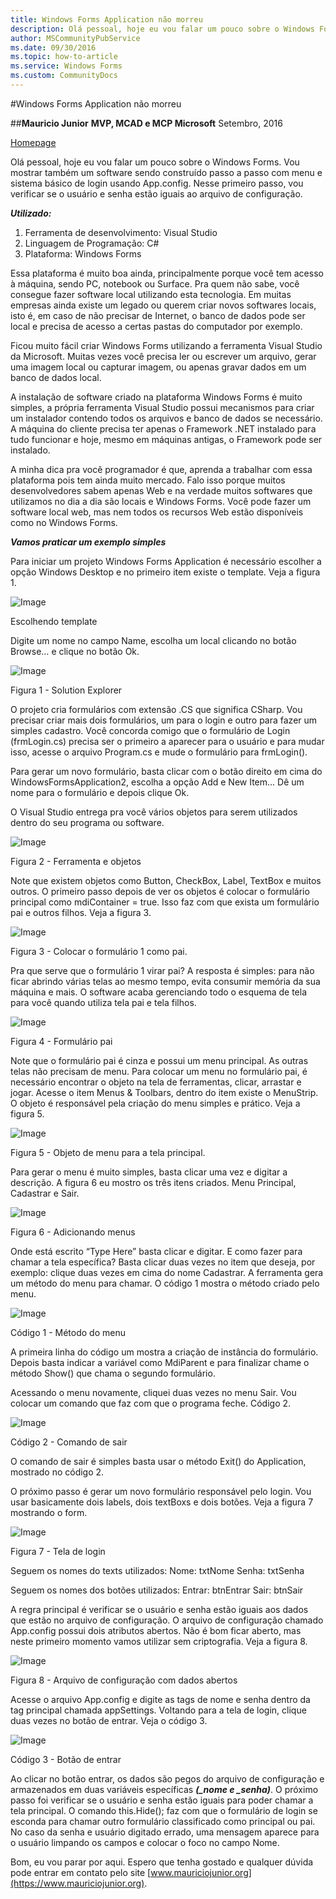 ```yaml
---
title: Windows Forms Application não morreu
description: Olá pessoal, hoje eu vou falar um pouco sobre o Windows Forms. Vou mostrar também um software sendo construído passo a passo com menu e sistema básico de login usando App.config. Nesse primeiro passo, vou verificar se o usuário e senha estão iguais ao arquivo de configuração.
author: MSCommunityPubService
ms.date: 09/30/2016
ms.topic: how-to-article
ms.service: Windows Forms
ms.custom: CommunityDocs
---
```



#Windows Forms Application não morreu


##**Mauricio Junior**
**MVP, MCAD e MCP Microsoft**
Setembro, 2016

[Homepage](https://www.mauriciojunior.org)


Olá pessoal, hoje eu vou falar um pouco sobre o Windows Forms. Vou mostrar também um software sendo construído passo a passo com menu e sistema básico de login usando App.config. Nesse primeiro passo, vou verificar se o usuário e senha estão iguais ao arquivo de configuração.

***Utilizado:***

1. Ferramenta de desenvolvimento: Visual Studio
2. Linguagem de Programação: C#
3. Plataforma: Windows Forms


Essa plataforma é muito boa ainda, principalmente porque você tem acesso à máquina, sendo PC, notebook ou Surface. Pra quem não sabe, você consegue fazer software local utilizando esta tecnologia. Em muitas empresas ainda existe um legado ou querem criar novos softwares locais, isto é, em caso de não precisar de Internet, o banco de dados pode ser local e precisa de acesso a certas pastas do computador por exemplo.


Ficou muito fácil criar Windows Forms utilizando a ferramenta Visual Studio da Microsoft. Muitas vezes você precisa ler ou escrever um arquivo, gerar uma imagem local ou capturar imagem, ou apenas gravar dados em um banco de dados local.


A instalação de software criado na plataforma Windows Forms é muito simples, a própria ferramenta Visual Studio possui mecanismos para criar um instalador contendo todos os arquivos e banco de dados se necessário. A máquina do cliente precisa ter apenas o Framework .NET instalado para tudo funcionar e hoje, mesmo em máquinas antigas, o Framework pode ser instalado.


A minha dica pra você programador é que, aprenda a trabalhar com essa plataforma pois tem ainda muito mercado. Falo isso porque muitos desenvolvedores sabem apenas Web e na verdade muitos softwares que utilizamos no dia a dia são locais e Windows Forms. Você pode fazer um software local web, mas nem todos os recursos Web estão disponíveis como no Windows Forms.

***Vamos praticar um exemplo simples***

Para iniciar um projeto Windows Forms Application é necessário escolher a opção Windows Desktop e no primeiro item existe o template. Veja a figura 1.

![Image](img/tela-1.png)

Escolhendo template


Digite um nome no campo Name, escolha um local clicando no botão Browse… e clique no botão Ok.


![Image](img/tela-2.png)

Figura 1 - Solution Explorer

O projeto cria formulários com extensão .CS que significa CSharp. Vou precisar criar mais dois formulários, um para o login e outro para fazer um simples cadastro. Você concorda comigo que o formulário de Login (frmLogin.cs) precisa ser o primeiro a aparecer para o usuário e para mudar isso, acesse o arquivo Program.cs e mude o formulário para frmLogin().

Para gerar um novo formulário, basta clicar com o botão direito em cima do WindowsFormsApplication2, escolha a opção Add e New Item… Dê um nome para o formulário e depois clique Ok.

O Visual Studio entrega pra você vários objetos para serem utilizados dentro do seu programa ou software. 

![Image](img/tela-3i.png)

Figura 2 - Ferramenta e objetos

Note que existem objetos como Button, CheckBox, Label, TextBox e muitos outros. O primeiro passo depois de ver os objetos é colocar o formulário principal como mdiContainer = true. Isso faz com que exista um formulário pai e outros filhos. Veja a figura 3.


![Image](img/tela-3.png)

Figura 3 - Colocar o formulário 1 como pai.


Pra que serve que o formulário 1 virar pai? A resposta é simples: para não ficar abrindo várias telas ao mesmo tempo, evita consumir memória da sua máquina e mais. O software acaba gerenciando todo o esquema de tela para você quando utiliza tela pai e tela filhos. 

![Image](img/tela-4.png)

Figura 4 - Formulário pai


Note que o formulário pai é cinza e possui um menu principal. As outras telas não precisam de menu. Para colocar um menu no formulário pai, é necessário encontrar o objeto na tela de ferramentas, clicar, arrastar e jogar.
Acesse o item Menus & Toolbars, dentro do item existe o MenuStrip. O objeto é responsável pela criação do menu simples e prático. Veja a figura 5.

![Image](img/tela-5.png)

Figura 5 - Objeto de menu para a tela principal.

Para gerar o menu é muito simples, basta clicar uma vez e digitar a descrição. A figura 6 eu mostro os três itens criados. Menu Principal, Cadastrar e Sair.

![Image](img/tela-4.png)

Figura 6 - Adicionando menus

Onde está escrito “Type Here” basta clicar e digitar. E como fazer para chamar a tela específica? Basta clicar duas vezes no item que deseja, por exemplo: clique duas vezes em cima do nome Cadastrar. A ferramenta gera um método do menu para chamar. O código 1 mostra o método criado pelo menu.

![Image](img/codigo-1.png)

Código 1 - Método do menu

A primeira linha do código um mostra a criação de instância do formulário. Depois basta indicar a variável como MdiParent e para finalizar chame o método Show() que chama o segundo formulário.

Acessando o menu novamente, cliquei duas vezes no menu Sair. Vou colocar um comando que faz com que o programa feche. Código 2.

![Image](img/codigo-2.png)

Código 2 - Comando de sair
	
O comando de sair é simples basta usar o método Exit() do Application, mostrado no código 2.

O próximo passo é gerar um novo formulário responsável pelo login. Vou usar basicamente dois labels, dois textBoxs e dois botões. Veja a figura 7 mostrando o form.

![Image](img/tela-7.png)

Figura 7 - Tela de login

Seguem os nomes do texts utilizados:
Nome: txtNome
Senha: txtSenha

Seguem os nomes dos botões utilizados:
Entrar: btnEntrar
Sair: btnSair

A regra principal é verificar se o usuário e senha estão iguais aos dados que estão no arquivo de configuração. O arquivo de configuração chamado App.config possui dois atributos abertos. Não é bom ficar aberto, mas neste primeiro momento vamos utilizar sem criptografia. Veja a figura 8.

![Image](img/tela-8.png)

Figura 8 - Arquivo de configuração com dados abertos
	
Acesse o arquivo App.config e digite as tags de nome e senha dentro da tag principal chamada appSettings. Voltando para a tela de login, clique duas vezes no botão de entrar. Veja o código 3.

![Image](img/codigo-3.png)

Código 3 - Botão de entrar

Ao clicar no botão entrar, os dados são pegos do arquivo de configuração e armazenados em duas variáveis específicas ***(_nome e _senha)***. O próximo passo foi verificar se o usuário e senha estão iguais para poder chamar a tela principal. O comando this.Hide(); faz com que o formulário de login se esconda para chamar outro formulário classificado como principal ou pai. No caso da senha e usuário digitado errado, uma mensagem aparece para o usuário limpando os campos e colocar o foco no campo Nome.

Bom, eu vou parar por aqui. Espero que tenha gostado e qualquer dúvida pode entrar em contato pelo site [www.mauriciojunior.org](https://www.mauriciojunior.org).
